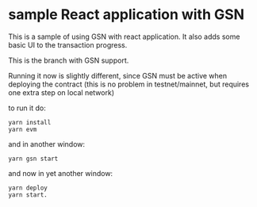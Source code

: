 # sample React application with GSN 

This is a sample of using GSN with react application.
It also adds some basic UI to the transaction progress.

This is the branch with GSN support.

Running it now is slightly different, since GSN must be active when deploying the contract
(this is no problem in testnet/mainnet, but requires one extra step on local network)

to run it do:
```
yarn install
yarn evm
```
and in another window:
```
yarn gsn start
```

and now in yet another window:

```
yarn deploy
yarn start.
```


